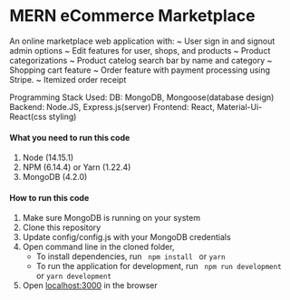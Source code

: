 # MERN eCommerce Marketplace

An online marketplace web application with:
~ User sign in and signout admin options
~ Edit features for user, shops, and products
~ Product categorizations
~ Product catelog search bar by name and category
~ Shopping cart feature 
~ Order feature with payment processing using Stripe. 
~ Itemized order receipt

Programming Stack Used:
DB: MongoDB, Mongoose(database design)
Backend: Node.JS, Express.js(server)
Frontend: React, Material-Ui-React(css styling)


#### What you need to run this code
1. Node (14.15.1)
2. NPM (6.14.4) or Yarn (1.22.4)
3. MongoDB (4.2.0)

####  How to run this code
1. Make sure MongoDB is running on your system 
2. Clone this repository
3. Update config/config.js with your MongoDB credentials
4. Open command line in the cloned folder,
   - To install dependencies, run ```  npm install  ``` or ``` yarn ```
   - To run the application for development, run ```  npm run development  ``` or ``` yarn development ```
5. Open [localhost:3000](http://localhost:3000/) in the browser
